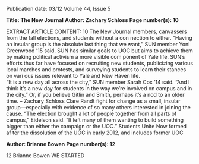 Publication date: 03/12
Volume 44, Issue 5

**Title: The New Journal**
**Author: Zachary Schloss**
**Page number(s): 10**

EXTRACT ARTICLE CONTENT:
10
The New Journal
members, canvassers from the fall 
elections, and students without a con­
nection to either. 
“Having an insular group is the 
absolute last thing that we want,” 
SUN member Yoni Greenwood ’15 
said.
SUN has similar goals to UOC 
but aims to achieve them by making 
political activism a more visible com­
ponent of Yale life. SUN’s efforts 
thus far have focused on recruiting 
new students, publicizing various local 
marches and protests, and surveying 
students to learn their stances on vari­
ous issues relevant to Yale and New 
Haven life.  
“It is a new day all across the 
city,” SUN member Sarah Cox ’14 
said. “And I think it’s a new day for 
students in the way we’re involved on 
campus and in the city.”
Or, if you believe Gitlin and 
Smith, perhaps it’s a nod to an older 
time.
– Zachary Schloss
Clare Randt
fight for change as a small, insular 
group—especially with evidence of 
so many others interested in joining 
the cause. “The election brought a lot 
of people together from all parts of 
campus,” Eidelson said. “It left many 
of them wanting to build something 
bigger than either the campaign or the 
UOC.”
Students Unite Now formed af­
ter the dissolution of the UOC in 
early 2012, and includes former UOC 


**Author: Brianne Bowen**
**Page number(s): 12**

12
Brianne Bowen
WE STARTED